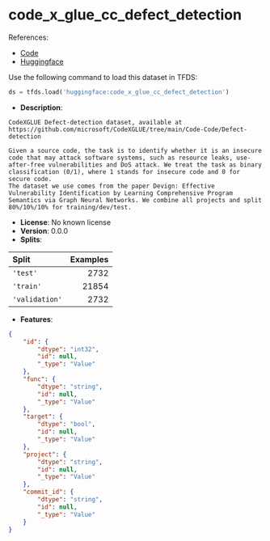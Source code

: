 # code_x_glue_cc_defect_detection

References:

*   [Code](https://github.com/huggingface/datasets/blob/master/datasets/code_x_glue_cc_defect_detection)
*   [Huggingface](https://huggingface.co/datasets/code_x_glue_cc_defect_detection)



Use the following command to load this dataset in TFDS:

```python
ds = tfds.load('huggingface:code_x_glue_cc_defect_detection')
```

*   **Description**:

```
CodeXGLUE Defect-detection dataset, available at https://github.com/microsoft/CodeXGLUE/tree/main/Code-Code/Defect-detection

Given a source code, the task is to identify whether it is an insecure code that may attack software systems, such as resource leaks, use-after-free vulnerabilities and DoS attack. We treat the task as binary classification (0/1), where 1 stands for insecure code and 0 for secure code.
The dataset we use comes from the paper Devign: Effective Vulnerability Identification by Learning Comprehensive Program Semantics via Graph Neural Networks. We combine all projects and split 80%/10%/10% for training/dev/test.
```

*   **License**: No known license
*   **Version**: 0.0.0
*   **Splits**:

Split  | Examples
:----- | -------:
`'test'` | 2732
`'train'` | 21854
`'validation'` | 2732

*   **Features**:

```json
{
    "id": {
        "dtype": "int32",
        "id": null,
        "_type": "Value"
    },
    "func": {
        "dtype": "string",
        "id": null,
        "_type": "Value"
    },
    "target": {
        "dtype": "bool",
        "id": null,
        "_type": "Value"
    },
    "project": {
        "dtype": "string",
        "id": null,
        "_type": "Value"
    },
    "commit_id": {
        "dtype": "string",
        "id": null,
        "_type": "Value"
    }
}
```


